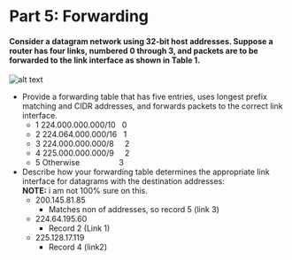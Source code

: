 # Part 5: Forwarding
#### Consider a datagram network using 32-bit host addresses. Suppose a router has four links, numbered 0 through 3, and packets are to be forwarded to the link interface as shown in Table 1.
![alt text](https://github.com/Kayui/tsamnotes/blob/master/Main%20Exam%202015/table1.png "Table 1")
* Provide a forwarding table that has five entries, uses longest prefix matching and CIDR addresses, and forwards packets to the correct link interface.
    * 1 224.000.000.000/10&nbsp;&nbsp;&nbsp;0
    * 2 224.064.000.000/16&nbsp;&nbsp;&nbsp;1
    * 3 224.000.000.000/8&nbsp;&nbsp;&nbsp;&nbsp;&nbsp;2
    * 4 225.000.000.000/9&nbsp;&nbsp;&nbsp;&nbsp;&nbsp;2
    * 5 Otherwise&nbsp;&nbsp;&nbsp;&nbsp;&nbsp;&nbsp;&nbsp;&nbsp;&nbsp;&nbsp;&nbsp;&nbsp;&nbsp;&nbsp;&nbsp;&nbsp;&nbsp;&nbsp;3
* Describe how your forwarding table determines the appropriate link interface for datagrams with the destination addresses:  
**NOTE:** i am not 100% sure on this.
    * 200.145.81.85
        * Matches non of addresses, so record 5 (link 3)
    * 224.64.195.60
        * Record 2 (Link 1)
    * 225.128.17.119
        * Record 4 (link2)
